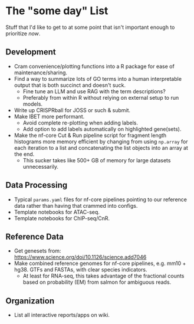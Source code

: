 # The "some day" List

Stuff that I'd like to get to at some point that isn't important enough to prioritize *now*.

## Development
- Cram convenience/plotting functions into a R package for ease of maintenance/sharing.
- Find a way to summarize lots of GO terms into a human interpretable output that is both succinct and doesn't suck.
	- Fine tune an LLM and use RAG with the term descriptions?
	- Preferably from within R without relying on external setup to run models.
- Write up CRISPRball for JOSS or such & submit.
- Make IBET more performant.
	- Avoid complete re-plotting when adding labels.
	- Add option to add labels automatically on highlighted gene(sets).
- Make the nf-core Cut & Run pipeline script for fragment length histograms more memory efficient by changing from using `np.array` for each iteration to a list and concatenating the list objects into an array at the end.
	- This sucker takes like 500+ GB of memory for large datasets unnecessarily.

## Data Processing
- Typical `params.yaml` files for nf-core pipelines pointing to our reference data rather than having that crammed into configs.
- Template notebooks for ATAC-seq.
- Template notebooks for ChIP-seq/CnR.

## Reference Data 
- Get genesets from: https://www.science.org/doi/10.1126/science.add7046
- Make combined reference genomes for nf-core pipelines, e.g. mm10 + hg38. GTFs and FASTAs, with clear species indicators.
	- At least for RNA-seq, this takes advantage of the fractional counts based on probability (EM) from salmon for ambiguous reads.
## Organization
- List all interactive reports/apps on wiki.